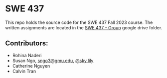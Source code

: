 # SWE 437

This repo holds the source code for the SWE 437 Fall 2023 course. The written assignments are located in the [SWE 437 - Group](https://drive.google.com/drive/folders/11uKYwG2Rab2XvNp8Cl5AtWwDgCT9RE_H?usp=drive_link) google drive folder.

## Contributors:
- Rohina Naderi
- Susan Ngo, [sngo3@gmu.edu](mailto:sngo3@gmu.edu), [@sky.lily](https://discord.com/users/690659258664222811)
- Catherine Nguyen
- Calvin Tran

